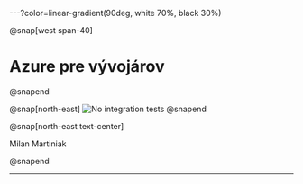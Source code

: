 ---?color=linear-gradient(90deg, white 70%, black 30%)

@snap[west span-40]
# Azure pre vývojárov
@snapend

@snap[north-east]
![No integration tests](https://miro.medium.com/max/300/1*SLmk-xp-dv7aS8XLabqlwA.gif)
@snapend

@snap[north-east text-center]

Milan Martiniak

@snapend

---
